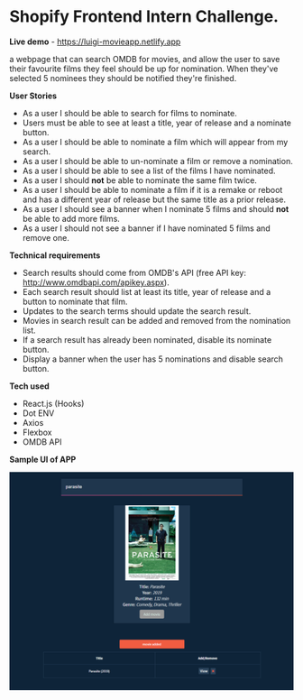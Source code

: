 
# Shopify Frontend Intern Challenge.

**Live demo** - https://luigi-movieapp.netlify.app

 a webpage that can search OMDB for movies, and allow the user to save their favourite films they feel should be up for nomination. When they've selected 5 nominees they should be notified they're finished.
 
 **User Stories**
- As a user I should be able to search for films to nominate.
- Users must be able to see at least a title, year of release and a nominate button.
- As a user I should be able to nominate a film which will appear from my search.
- As a user I should be able to un-nominate a film or remove a nomination.
- As a user I should be able to see a list of the films I have nominated.
- As a user I should **not** be able to nominate the same film twice.
- As a user I should be able to nominate a film if it is a remake or reboot and has a different year of release but the same title as a prior release.
- As a user I should see a banner when I nominate 5 films and should **not** be able to add more films.
- As a user I should not see a banner if I have nominated 5 films and remove one.
 
**Technical requirements**
- Search results should come from OMDB's API (free API key: http://www.omdbapi.com/apikey.aspx).
- Each search result should list at least its title, year of release and a button to nominate that film.
- Updates to the search terms should update the search result.
- Movies in search result can be added and removed from the nomination list.
- If a search result has already been nominated, disable its nominate button.
- Display a banner when the user has 5 nominations and disable search button.

**Tech used**
- React.js (Hooks)
- Dot ENV 
- Axios
- Flexbox
- OMDB API


**Sample UI of APP**

![](img/sample.PNG)



